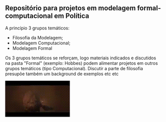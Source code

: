 ## Repositório para projetos em modelagem formal-computacional em Política


A princípio 3 grupos temáticos:
 - Filosofia da Modelagem;
 - Modelagem Computacional;
 - Modelagem Formal
 
 Os 3 grupos temáticos se reforçam, logo materiais indicados e discutidos na pasta "Formal" (exemplo: Hobbes) podem alimentar projetos em outros grupos temáticos (tipo Computacional). Discutir a parte de filosofia presupõe também um background de exemplos etc etc 
 
 
![](https://github.com/marcelovmaciel/PolMol/blob/master/leviatan.gif)
